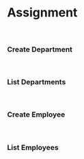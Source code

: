 <h1> Assignment</h5><br/>
<h3>Create Department</h3></br>
<h3>List Departments</h3></br>


<h3>Create Employee</h3></br> 
<h3>List Employees</h3></br>
